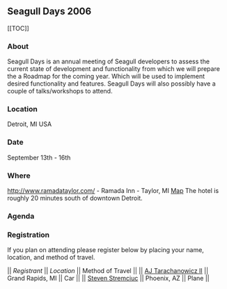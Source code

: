 <!-- Name: RFC/SglDay2006 -->
<!-- Version: 16 -->
<!-- Last-Modified: 2006/08/21 17:21:41 -->
<!-- Author: aj -->
## Seagull Days 2006

[[TOC]]

### About

Seagull Days is an annual meeting of Seagull developers to assess the current state of development and functionality from which we will prepare the a Roadmap for the coming year. Which will be used to implement desired functionality and features. Seagull Days will also possibly have a couple of talks/workshops to attend.

### Location
Detroit, MI USA

### Date

September 13th - 16th

### Where

http://www.ramadataylor.com/ - Ramada Inn - Taylor, MI [Map](http://www.ramada.com/Ramada/control/Booking/map;jsessionid=E1izyqldBXsXkoV10sSTgyyizZU7FwuajCO5rsb266d7cvy7ugfz!1843771115!1983823026?pid=09851&brandInfo=RA&MQZoom=8)
The hotel is roughly 20 minutes south of downtown Detroit. 

### Agenda

### Registration
If you plan on attending please register below by placing your name, location, and method of travel.

|| *Registrant* || *Location* || Method of Travel ||
|| [AJ Tarachanowicz II](/wiki:User/AjTarachanowicz/) || Grand Rapids, MI || Car ||
|| [Steven Stremciuc](/wiki:User/StevenStremciuc/) || Phoenix, AZ || Plane ||
